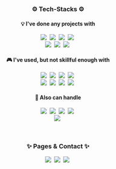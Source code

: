 <!-- Tech Stack Section -->
<h3 align='center'>⚙ Tech-Stacks ⚙</h3>
<h4 align='center'>💡 I've done any projects with</h4>
<p align='center'>
<!-- Lang. -->
  <!-- Python -->
  <img src="https://img.shields.io/badge/Python-3766AB?style=flat-square&logo=Python&logoColor=white"/></a>&nbsp
  <!-- HTML -->
  <img src="https://img.shields.io/badge/HTML-E34F26?style=flat-square&logo=HTML5&logoColor=white"/></a>&nbsp
  <!-- CSS -->
  <img src="https://img.shields.io/badge/CSS-1572B6?style=flat-square&logo=CSS3&logoColor=white"/></a>&nbsp
  <!-- JavaScript -->
  <img src="https://img.shields.io/badge/JavaScript-F7DF1E?style=flat-square&logo=JavaScript&logoColor=white"/></a>&nbsp
  <br>
<!-- Lib. / Frmaeworks / Tools -->
  <!-- Git -->
  <img src="https://img.shields.io/badge/Git-F05032?style=flat-square&logo=Git&logoColor=white"/></a>&nbsp
  <!-- GitHub -->
  <img src="https://img.shields.io/badge/GitHub-181717?style=flat-square&logo=GitHub&logoColor=white"/></a>&nbsp
  <!-- Notion -->
  <img src="https://img.shields.io/badge/Notion-000000?style=flat-square&logo=Notion&logoColor=white"/></a>&nbsp
</p>

<h4 align='center'>🎮 I've used, but not skillful enough with</h4>
<p align='center'>
<!-- Lang. -->
  <!-- Dart -->
  <img src="https://img.shields.io/badge/Dart-0175C2?style=flat-square&logo=Dart&logoColor=white"/></a>&nbsp
  <!-- Go -->
  <img src="https://img.shields.io/badge/Go-00ADD8?style=flat-square&logo=Go&logoColor=white"/></a>&nbsp
  <!-- JAVA -->
  <img src="https://img.shields.io/badge/Java-007396?style=flat-square&logo=JAVA&logoColor=white"/></a>&nbsp
  <!-- Kotlin -->
  <img src="https://img.shields.io/badge/Kotlin-7F52FF?style=flat-square&logo=Kotlin&logoColor=white"/></a>&nbsp
  <br>
<!-- Lib. / Frmaeworks / Tools -->
  <!-- AWS -->
  <img src="https://img.shields.io/badge/AmazonAWS-232F3E?style=flat-square&logo=AmazonAWS&logoColor=white"/></a>&nbsp
  <!-- Flutter -->
  <img src="https://img.shields.io/badge/Flutter-02569B?style=flat-square&logo=Flutter&logoColor=white"/></a>&nbsp
  <!-- NumPy -->
  <img src="https://img.shields.io/badge/NumPy-013243?style=flat-square&logo=NumPy&logoColor=white"/></a>&nbsp
  <!-- pandas -->
  <img src="https://img.shields.io/badge/pandas-150458?style=flat-square&logo=pandas&logoColor=white"/></a>&nbsp
</p>

<h4 align='center'>🔎 Also can handle</h4>
<p align='center'>
  <!-- Adobe Ps -->
  <img src="https://img.shields.io/badge/Photoshop-31A8FF?style=flat-square&logo=AdobePhotoshop&logoColor=white"/></a>&nbsp
  <!-- Adobe Ai -->
  <img src="https://img.shields.io/badge/Illustrator-FF9A00?style=flat-square&logo=AdobeIllustrator&logoColor=white"/></a>&nbsp
  <!-- Adobe Pr -->
  <img src="https://img.shields.io/badge/PremierePro-9999FF?style=flat-square&logo=AdobePremierePro&logoColor=white"/></a>&nbsp
  <!-- Adobe Ae -->
  <img src="https://img.shields.io/badge/AfterEffects-9999FF?style=flat-square&logo=AdobeAfterEffects&logoColor=white"/></a>&nbsp
  <br>
  <!-- Figma -->
  <img src="https://img.shields.io/badge/Figma-F24E1E?style=flat-square&logo=Figma&logoColor=white"/></a>&nbsp
</p>

<br>

<!-- Personal Pages & Contact -->
<h3 align='center'>✨ Pages & Contact ✨</h3>
<div align="center" style="text-align:center">
  <!-- Velog -->
  <a href="https://velog.io/@mintcat"><img src="https://img.shields.io/badge/Velog-20C997?style=for-the-badge&logo=Velog&logoColor=white"/></a>&nbsp
  <!-- Notion -->
  <a href="https://dusty-range-725.notion.site/MintCat98-48ba6b85b6a7434599a9ce1da6c8f355"><img src="https://img.shields.io/badge/Notion-000000?style=for-the-badge&logo=Notion&logoColor=white"/></a>&nbsp
  <!-- Contact -->
  <a href="mailto:presidentmc9898@gmail.com"><img src="https://img.shields.io/badge/Gmail-EA4335?style=for-the-badge&logo=Gmail&logoColor=white"/></a>&nbsp
</div>
